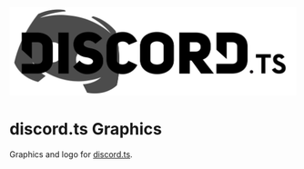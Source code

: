 <div align="center">
<img src="https://github.com/discordts/graphics/raw/master/full-logo-b.png" width="650" height="auto"/>
</div>

# discord.ts Graphics

Graphics and logo for [discord.ts](https://github.com/discordts/client).
